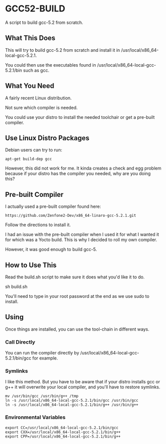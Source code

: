 # GCC52-BUILD
A script to build gcc-5.2 from scratch.

## What This Does

This will try to build gcc-5.2 from scratch and install it in /usr/local/x86_64-local-gcc-5.2.1.

You could then use the executables found in /usr/local/x86_64-local-gcc-5.2.1/bin such as gcc.

## What You Need

A fairly recent Linux distribution.

Not sure which compiler is needed.

You could use your distro to install the needed toolchair or get a pre-built compiler.

## Use Linux Distro Packages

Debian users can try to run:

```
apt-get build-dep gcc
```

However, this did not work for me. It kinda creates a check and egg problem
because if your distro has the compiler you needed, why are you doing this?

## Pre-built Compiler

I actually used a pre-built compiler found here:

```
https://github.com/Zenfone2-Dev/x86_64-linaro-gcc-5.2.1.git
```

Follow the directions to install it.

I had an issue with the pre-built compiler when I used it for what I wanted it
for which was a Yocto build. This is why I decided to roll my own compiler.

However, it was good enough to build gcc-5.

## How to Use This

Read the build.sh script to make sure it does what you'd like it to do.

sh build.sh

You'll need to type in your root password at the end as we use sudo to install.

## Using


Once things are installed, you can use the tool-chain in different ways.

### Call Directly 

You can run the compiler directly by /usr/local/x86_64-local-gcc-5.2.1/bin/gcc
for example.

### Symlinks

I like this method. But you have to be aware that if your distro installs gcc
or g++ it will overwrite your local compiler, and you'll have to restore
symlinks.

```
mv /usr/bin/gcc /usr/bin/g++ /tmp
ln -s /usr/local/x86_64-local-gcc-5.2.1/bin/gcc /usr/bin/gcc
ln -s /usr/local/x86_64-local-gcc-5.2.1/bin/g++ /usr/bin/g++
```

### Environmental Variables

```
export CC=/usr/local/x86_64-local-gcc-5.2.1/bin/gcc
export CXX=/usr/local/x86_64-local-gcc-5.2.1/bin/g++
export CPP=/usr/local/x86_64-local-gcc-5.2.1/bin/g++
```



